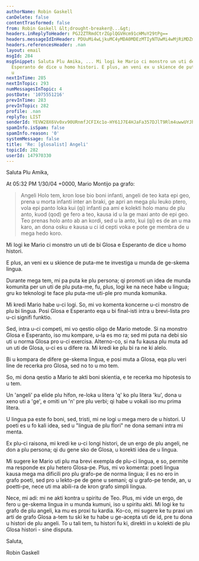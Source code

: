 ```yaml
---
authorName: Robin Gaskell
canDelete: false
contentTrasformed: false
from: Robin Gaskell &lt;drought-breaker@...&gt;
headers.inReplyToHeader: PGJ2ZTRmdCtrZGplQGVHcm91cHMuY29tPg==
headers.messageIdInHeader: PDUuMi4wLjkuMC4yMDA0MDEzMTIyNTUwMi4wMjRiMDZmMEBwYWNpZmljLm5ldC5hdT4=
headers.referencesHeader: .nan
layout: email
msgId: 284
msgSnippet: Saluta Plu Amika, ... Mi logi ke Mario ci monstro un uti de bi Glosa e
  Esperanto de dice u homo histori. E plus, an veni ex u skience de puta-me te investiga
  u
nextInTime: 285
nextInTopic: 293
numMessagesInTopic: 4
postDate: '1075551216'
prevInTime: 283
prevInTopic: 282
profile: .nan
replyTo: LIST
senderId: YEVW28X6Vv0xv90URnmfJCFIXc1o-HY61J7E4HJaFa357DJlT9Rlm4uwwUYJh8nyDNmxX7mmq_SIjOZf3KqhpSUQgvza9H4r6_Byy2TIKwm8ABiolw
spamInfo.isSpam: false
spamInfo.reason: '0'
systemMessage: false
title: 'Re: [glosalist] Angeli'
topicId: 282
userId: 147970330
---
```



Saluta Plu Amika,

At 05:32 PM 1/30/04 +0000, Mario Montijo pa grafo:
>Angeli
>Holo tem, kron lose bio boni infanti, angeli de teo kata epi geo,
>prena u morta infanti inter an braki, ge apri an mega plu leuko
>ptero, vola epi panto loka kui (qi) infanti pa ami e kolekti holo
>manu de plu anto, kuod (qod) ge fero a teo, kausa id u la ge maxi
>anto de epi geo. Teo prenas holo anto ab an kordi, sed u la anto, kui
>(qi) es de an u ma karo, an dona osku e kausa u ci id cepti voka e
>pote ge membra de u mega hedo koro.

Mi logi ke Mario ci monstro un uti de bi Glosa e Esperanto de dice u homo 
histori.

E plus, an veni ex u skience de puta-me te investiga u munda de ge-skema 
lingua.

Durante mega tem, mi pa puta ke plu persona; qi promoti un idea de munda 
komunita per un uti de plu puta-me, fu, plus, logi ke na nece habe u 
lingua; gru ko teknologi te face plu puta-me uti-ple pro munda komunika.

Mi kredi Mario habe u-ci logi.  So, mi vo komenta koncerne u-ci monstro de 
plu bi lingua.  Posi Glosa e Esperanto eqa u bi final-isti intra u 
brevi-lista pro u-ci signifi funktio.

Sed, intra u-ci competi, mi vo qestio oligo de Mario metode.
Si na monstro Glosa e Esperanto, iso mu kompare, u-la es mo ra; sed mi puta 
na debi sio uti u norma Glosa pro u-ci exercisa.
Alterno-co, si na fu kausa plu muta ad un uti de Glosa, u-ci es u difere 
ra.  Mi kredi ke plu bi ra ne ki alelo.

Bi u kompara de difere ge-skema lingua, e posi muta a Glosa, eqa plu veri 
line de recerka pro Glosa, sed no to u mo tem.

So, mi dona qestio a Mario te akti boni skientia, e te recerka mo hipotesis 
to u tem.

Un 'angeli' pa elide plu hifon, re-loka u litera 'q' ko plu litera 'ku', 
dona u xeno uti a 'ge', e omiti un 'n' pre plu verbi; qi habe u vokali iso 
mu prima litera.

U lingua pa este fo boni, sed, tristi, mi ne logi u mega mero de u 
histori.  U poeti es u fo kali idea, sed u "lingua de plu flori" ne dona 
semani intra mi menta.

Ex plu-ci raisona, mi kredi ke u-ci longi histori, de un ergo de plu 
angeli, ne don a plu persona; qi du gene sko de Glosa, u korekti idea de u 
lingua.

Mi sugere ke Mario uti plu ma brevi exempla de plu-ci lingua, e so, permite 
ma responde ex plu hetero Glosa-pe.   Plus, mi vo komenta: poeti lingua 
kausa mega ma dificili pro plu grafo-pe de norma lingua; il es no ero in 
grafo poeti, sed pro u lekto-pe de gene u semani; qi u grafo-pe tende, an, 
u poetti-pe, nece uti ma abili-ra de kron grafo simpli lingua.

Nece, mi adi: mi ne akti kontra u spiritu de Teo.  Plus, mi vide un ergo, 
de fero u ge-skema lingua in u munda kumuni, iso u spiritu akti.  Mi logi 
ke tu grafo de plu angeli, ka mu es proxi tu kardia.  Ko-co, mi sugere ke 
tu praxi un arti de grafo Glosa a-tem tu ski ke tu habe u ge-acepta uti de 
id, pre tu dona u histori de plu angeli.  To u tali tem, tu histori fu ki, 
direkti in u kolekti de plu Glosa histori - sine disputa.

Saluta,

Robin Gaskell 



